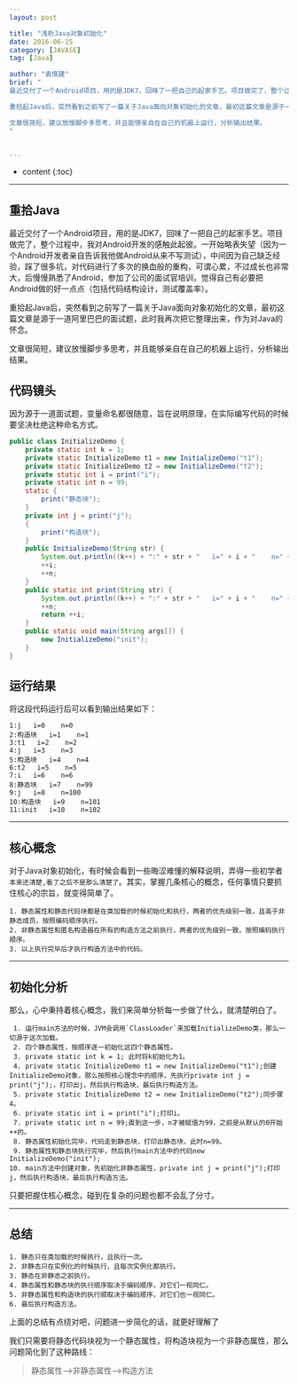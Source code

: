 ```yaml
---
layout: post

title: "浅析Java对象初始化"
date: 2016-06-15
category: [JAVASE]
tag: [Java]

author: "袁慎建"
brief: "
最近交付了一个Android项目，用的是JDK7，回味了一把自己的起家手艺。项目做完了，整个过程中，我对Android开发的感触此起彼。一开始略表失望（因为一个Android开发者亲自告诉我他做Android从来不写测试），中间因为自己缺乏经验，踩了很多坑，对代码进行了多次的换血般的重构，可谓心累，不过成长也非常大，后慢慢熟悉了Android，参加了公司的面试官培训，觉得自己有必要把Android做的好一点点（包括代码结构设计，测试覆盖率）。</br></br>

重拾起Java后，突然看到之前写了一篇关于Java面向对象初始化的文章，最初这篇文章是源于一道阿里巴巴的面试题，此时我再次把它整理出来，作为对Java的怀念。</br></br>

文章很简短，建议放慢脚步多思考，并且能够亲自在自己的机器上运行，分析输出结果。
"


---
```


* content
{:toc}


---

## 重拾Java
最近交付了一个Android项目，用的是JDK7，回味了一把自己的起家手艺。项目做完了，整个过程中，我对Android开发的感触此起彼。一开始略表失望（因为一个Android开发者亲自告诉我他做Android从来不写测试），中间因为自己缺乏经验，踩了很多坑，对代码进行了多次的换血般的重构，可谓心累，不过成长也非常大，后慢慢熟悉了Android，参加了公司的面试官培训，觉得自己有必要把Android做的好一点点（包括代码结构设计，测试覆盖率）。

重拾起Java后，突然看到之前写了一篇关于Java面向对象初始化的文章，最初这篇文章是源于一道阿里巴巴的面试题，此时我再次把它整理出来，作为对Java的怀念。

文章很简短，建议放慢脚步多思考，并且能够亲自在自己的机器上运行，分析输出结果。

## 代码镜头
因为源于一道面试题，变量命名都很随意，旨在说明原理，在实际编写代码的时候要坚决杜绝这种命名方式。

```java
public class InitializeDemo {
	private static int k = 1;
	private static InitializeDemo t1 = new InitializeDemo("t1");
	private static InitializeDemo t2 = new InitializeDemo("t2");
	private static int i = print("i");
	private static int n = 99;
	static {
		print("静态块");
	}
	private int j = print("j");
	{
		print("构造块");
	}
	public InitializeDemo(String str) {
		System.out.println((k++) + ":" + str + "   i=" + i + "    n=" + n);
		++i;
		++n;
	}
	public static int print(String str) {
		System.out.println((k++) + ":" + str + "   i=" + i + "    n=" + n);
		++n;
		return ++i;
	}
	public static void main(String args[]) {
		new InitializeDemo("init");
	}
}
```

## 运行结果
将这段代码运行后可以看到输出结果如下：

```
1:j   i=0    n=0
2:构造块   i=1    n=1
3:t1   i=2    n=2
4:j   i=3    n=3
5:构造块   i=4    n=4
6:t2   i=5    n=5
7:i   i=6    n=6
8:静态块   i=7    n=99
9:j   i=8    n=100
10:构造块   i=9    n=101
11:init   i=10    n=102
```

---

## 核心概念
对于Java对象初始化，有时候会看到一些晦涩难懂的解释说明，弄得一些初学者`本来还清楚,看了之后不是那么清楚了`。其实，掌握几条核心的概念，任何事情只要抓住核心的宗旨，就变得简单了。

```
1. 静态属性和静态代码块都是在类加载的时候初始化和执行，两者的优先级别一致，且高于非静态成员，按照编码顺序执行。
2. 非静态属性和匿名构造器在所有的构造方法之前执行，两者的优先级别一致，按照编码执行顺序。
3. 以上执行完毕后才执行构造方法中的代码。
```
---

## 初始化分析
那么，心中秉持着核心概念，我们来简单分析每一步做了什么，就清楚明白了。

```
 1. 运行main方法的时候，JVM会调用`ClassLoader`来加载InitializeDemo类，那么一切源于这次加载。
 2. 四个静态属性，按顺序逐一初始化这四个静态属性。
 3. private static int k = 1; 此时将k初始化为1。
 4. private static InitializeDemo t1 = new InitializeDemo("t1");创建InitializeDemo对象，那么按照核心理念中的顺序，先执行private int j = print("j");，打印出j，然后执行构造块，最后执行构造方法。
 5. private static InitializeDemo t2 = new InitializeDemo("t2");同步骤4。
 6. private static int i = print("i");打印i。
 7. private static int n = 99;直到这一步，n才被赋值为99，之前是从默认的0开始++的。
 8. 静态属性初始化完毕，代码走到静态块，打印出静态块，此时n=99。
 9. 静态属性和静态块执行完毕，然后执行main方法中的代码new InitializeDemo("init");
10. main方法中创建对象，先初始化非静态属性，private int j = print("j");打印j，然后执行构造块，最后执行构造方法。
```
只要把握住核心概念，碰到在复杂的问题也都不会乱了分寸。  

---

## 总结

```
1. 静态只在类加载的时候执行，且执行一次。
2. 非静态只在实例化的时候执行，且每次实例化都执行。
3. 静态在非静态之前执行。
4. 静态属性和静态块的执行顺序取决于编码顺序，对它们一视同仁。
5. 非静态属性和构造块的执行顺取决于编码顺序，对它们也一视同仁。
6. 最后执行构造方法。
```

上面的总结有点绕对吧，问题进一步简化的话，就更好理解了

我们只需要将静态代码块视为一个静态属性，将构造块视为一个非静态属性，那么问题简化到了这种路线：

>静态属性-->非静态属性-->构造方法


